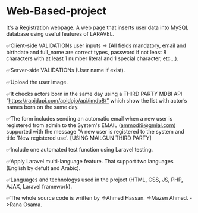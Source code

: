 # Web-Based-project
It's a Registration webpage.
A web page that inserts user data into MySQL database using useful features of LARAVEL.

✅Client-side VALIDATIONs user inputs -> 
(All fields mandatory, email and birthdate and full_name are correct types, password if not least 8 characters with at least 1 number literal and 1 special character, etc...).

✅Server-side VALIDATIONs (User name if exist).

✅Upload the user image.

✅It checks actors born in the same day using a THIRD PARTY MDBI API “https://rapidapi.com/apidojo/api/imdb8/” which show the list with actor’s names born on the same day.

✅The form includes sending an automatic email when a new user is registered from admin to the System's EMAIL (ammodi9@gmial.com) supported with the message “A new user <username> is registered to the 
  system and title 'New registered use'. [USING MAILGUN THIRD PARTY]

✅Include one automated test function using Laravel testing.
  
✅Apply Laravel multi-language feature. That support two languages (English by defult and Arabic).

✅Languages and technologys used in the project (HTML, CSS, JS, PHP, AJAX, Laravel framework).  

✅The whole source code is written by 
  ->Ahmed Hassan.
  ->Mazen Ahmed.
  ->Rana Osama.
